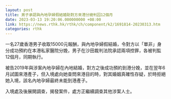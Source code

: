```yaml
---
layout: post
title: 男子承認與內地孕婦假結婚助對方來港分娩判囚12個月
date: 2023-03-13 19:20:06.000000000 +08:00
link: https://news.rthk.hk/rthk/ch/component/k2/1691814-20230313.htm
categories: rthk
---
```


一名27歲香港男子收取15000元報酬，與內地孕婦假結婚，令對方以「單非」身分成功預約在本港私家醫院分娩，男子在沙田裁判法院承認兩項控罪，各被判監12個月，同期執行。

被告2019年與涉案內地孕婦在內地結婚，對方之後成功預約到港分娩，並在翌年6月試圖來港產子，但入境處向她查問來港目的時，對其婚姻真確性存疑，於時拒絕她入境，該名內地孕婦最終未能到港產子。

入境處及後展開調查，揭發案件，處方正繼續調查其他涉案人士。
